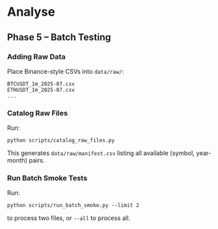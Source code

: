# Analyse

## Phase 5 – Batch Testing

### Adding Raw Data
Place Binance-style CSVs into `data/raw/`:

```
BTCUSDT_1m_2025-07.csv
ETHUSDT_1m_2025-07.csv
...
```

### Catalog Raw Files
Run:
```
python scripts/catalog_raw_files.py
```
This generates `data/raw/manifest.csv` listing all available (symbol, year-month) pairs.

### Run Batch Smoke Tests
Run:
```
python scripts/run_batch_smoke.py --limit 2
```
to process two files, or `--all` to process all.
